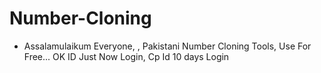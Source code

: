 # Number-Cloning
- Assalamulaikum Everyone, , Pakistani Number Cloning Tools,  Use For Free... OK ID Just Now Login,  Cp Id 10 days Login
